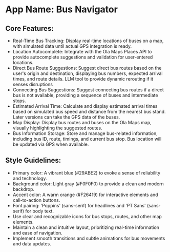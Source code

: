 # **App Name**: Bus Navigator

## Core Features:

- Real-Time Bus Tracking: Display real-time locations of buses on a map, with simulated data until actual GPS integration is ready.
- Location Autocomplete: Integrate with the Ola Maps Places API to provide autocomplete suggestions and validation for user-entered locations.
- Direct Bus Route Suggestions: Suggest direct bus routes based on the user's origin and destination, displaying bus numbers, expected arrival times, and route details. LLM tool to provide dynamic rerouting if it senses disruptions
- Connecting Bus Suggestions: Suggest connecting bus routes if a direct bus is not available, providing a sequence of buses and intermediate stops.
- Estimated Arrival Time: Calculate and display estimated arrival times based on simulated bus speed and distance from the nearest bus stand. Later versions can take the GPS data of the buses.
- Map Display: Display bus routes and buses on the Ola Maps map, visually highlighting the suggested routes.
- Bus Information Storage: Store and manage bus-related information, including bus ID, route, timings, and current bus stop. Bus location will be updated via GPS when available. 

## Style Guidelines:

- Primary color: A vibrant blue (#29ABE2) to evoke a sense of reliability and technology.
- Background color: Light gray (#F0F0F0) to provide a clean and modern backdrop.
- Accent color: A warm orange (#F26419) for interactive elements and call-to-action buttons.
- Font pairing: 'Poppins' (sans-serif) for headlines and 'PT Sans' (sans-serif) for body text.
- Use clear and recognizable icons for bus stops, routes, and other map elements.
- Maintain a clean and intuitive layout, prioritizing real-time information and ease of navigation.
- Implement smooth transitions and subtle animations for bus movements and data updates.